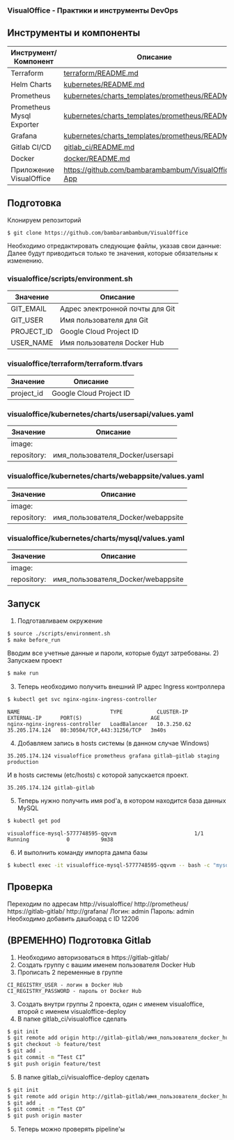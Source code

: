 ### VisualOffice - Практики и инструменты DevOps

## Инструменты и компоненты
| Инструмент/Компонент | Описание |
| ------ | ------ |
| Terraform | [terraform/README.md](https://github.com/bambarambambum/VisualOffice/tree/master/terraform) |
| Helm Charts | [kubernetes/README.md](https://github.com/bambarambambum/VisualOffice/blob/master/kubernetes) |
| Prometheus | [kubernetes/charts_templates/prometheus/README.md](https://github.com/bambarambambum/VisualOffice/blob/master/kubernetes/charts_templates/prometheus) |
| Prometheus Mysql Exporter | [kubernetes/charts_templates/prometheus/README.md](https://github.com/bambarambambum/VisualOffice/blob/master/kubernetes/charts_templates/prometheus) |
| Grafana | [kubernetes/charts_templates/prometheus/README.md](https://github.com/bambarambambum/VisualOffice/blob/master/kubernetes/charts_templates/prometheus) |
| Gitlab CI/CD | [gitlab_ci/README.md](https://github.com/bambarambambum/VisualOffice/blob/master/gitlab_ci) |
| Docker | [docker/README.md](https://github.com/bambarambambum/VisualOffice/blob/master/docker) |
| Приложение VisualOffice | https://github.com/bambarambambum/VisualOffice-App |
## Подготовка
Клонируем репозиторий
```sh
$ git clone https://github.com/bambarambambum/VisualOffice
```
Необходимо отредактировать следующие файлы, указав свои данные:
Далее будут приводиться только те значения, которые обязательны к изменению.
### visualoffice/scripts/environment.sh
| Значение | Описание |
| ------ | ------ |
| GIT_EMAIL | Адрес электронной почты для Git |
| GIT_USER | Имя пользователя для Git |
| PROJECT_ID | Google Cloud Project ID |
| USER_NAME | Имя пользователя Docker Hub |
### visualoffice/terraform/terraform.tfvars
| Значение | Описание |
| ------ | ------ |
| project_id | Google Cloud Project ID |
### visualoffice/kubernetes/charts/usersapi/values.yaml
| Значение | Описание |
| ------ | ------ |
| image: | |
| repository: | имя_пользователя_Docker/usersapi |
### visualoffice/kubernetes/charts/webappsite/values.yaml
| Значение | Описание |
| ------ | ------ |
| image: | |
| repository: | имя_пользователя_Docker/webappsite |
### visualoffice/kubernetes/charts/mysql/values.yaml
| Значение | Описание |
| ------ | ------ |
| image: | |
| repository: | имя_пользователя_Docker/webappsite |
## Запуск
1) Подготавливаем окружение
```sh
$ source ./scripts/environment.sh
$ make before_run
```
Вводим все учетные данные и пароли, которые будут затребованы.
2) Запускаем проект
```sh
$ make run
```
3) Теперь необходимо получить внешний IP адрес Ingress контроллера
```sh
$ kubectl get svc nginx-nginx-ingress-controller
```
```
NAME                             TYPE           CLUSTER-IP    EXTERNAL-IP      PORT(S)                      AGE
nginx-nginx-ingress-controller   LoadBalancer   10.3.250.62   35.205.174.124   80:30504/TCP,443:31256/TCP   3m40s
```
4) Добавляем запись в hosts системы (в данном случае Windows)
```
35.205.174.124 visualoffice prometheus grafana gitlab-gitlab staging production
```
И в hosts системы (etc/hosts) с которой запускается проект.
```
35.205.174.124 gitlab-gitlab
```
5) Теперь нужно получить имя pod'a, в котором находится база данных MySQL
```sh
$ kubectl get pod
```
```
visualoffice-mysql-5777748595-qqvvm                         1/1     Running            0          9m38
```
6) И выполнить команду импорта дампа базы
```sh
$ kubectl exec -it visualoffice-mysql-5777748595-qqvvm -- bash -c "mysql -uvisualoffice -pVeryStrongPassword visualoffice < /home/visualoffice.sql"
```
## Проверка
Переходим по адресам
http://visualoffice/
http://prometheus/
https://gitlab-gitlab/
http://grafana/
Логин: admin
Пароль: admin
Необходимо добавить дашбоард с ID 12206

## (ВРЕМЕННО) Подготовка Gitlab
1) Необходимо авторизоваться в https://gitlab-gitlab/
2) Создать группу с вашим именем пользователя Docker Hub
3) Прописать 2 переменные в группе
```
CI_REGISTRY_USER - логин в Docker Hub
CI_REGISTRY_PASSWORD - пароль от Docker Hub
```
3) Создать внутри группы 2 проекта, один с именем visualoffice, второй с именем visualoffice-deploy
4) В папке gitlab_ci/visualoffice сделать
```sh
$ git init
$ git remote add origin http://gitlab-gitlab/имя_пользователя_docker_hub/visualoffice.git
$ git checkout -b feature/test
$ git add .
$ git commit -m “Test CI”
$ git push origin feature/test
```
5) В папке gitlab_ci/visualoffice-deploy сделать
```sh
$ git init
$ git remote add origin http://gitlab-gitlab/имя_пользователя_docker_hub/visualoffice-deploy.git
$ git add .
$ git commit -m “Test CD”
$ git push origin master
```
5) Теперь можно проверять pipeline'ы
